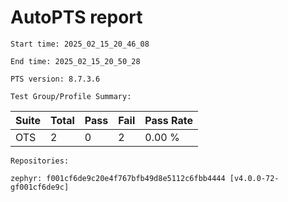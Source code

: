 # AutoPTS report

    Start time: 2025_02_15_20_46_08

    End time: 2025_02_15_20_50_28

    PTS version: 8.7.3.6
    
    Test Group/Profile Summary: 
|  Suite  | Total | Pass | Fail | Pass Rate|
|---------|-------|------|------|----------|
|OTS      |2      |0     |2     |   0.00 % |

    Repositories:

	zephyr: f001cf6de9c20e4f767bfb49d8e5112c6fbb4444 [v4.0.0-72-gf001cf6de9c]
